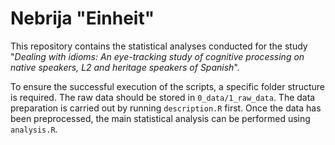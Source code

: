 # Nebrija "Einheit"

This repository contains the statistical analyses conducted for the study "*Dealing with idioms: An eye-tracking study of cognitive  processing on native speakers, L2 and heritage speakers of  Spanish*".

To ensure the successful execution of the scripts, a specific folder structure is required. The raw data should be stored in `0_data/1_raw_data`. The data preparation is carried out by running `description.R` first. Once the data has been preprocessed, the main statistical analysis can be performed using `analysis.R`.
